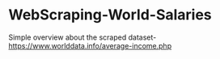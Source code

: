 # WebScraping-World-Salaries
Simple overview about the scraped dataset-  https://www.worlddata.info/average-income.php 
